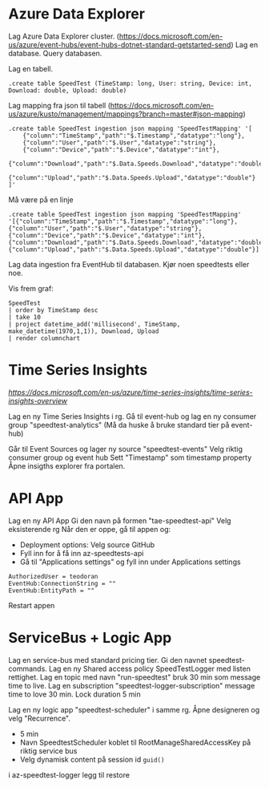Azure Data Explorer
===================

Lag Azure Data Explorer cluster. (https://docs.microsoft.com/en-us/azure/event-hubs/event-hubs-dotnet-standard-getstarted-send)
Lag en database.
Query databasen.

Lag en tabell.
```
.create table SpeedTest (TimeStamp: long, User: string, Device: int, Download: double, Upload: double)
```

Lag mapping fra json til tabell (https://docs.microsoft.com/en-us/azure/kusto/management/mappings?branch=master#json-mapping)
```
.create table SpeedTest ingestion json mapping 'SpeedTestMapping' '[
    {"column":"TimeStamp","path":"$.Timestamp","datatype":"long"},
    {"column":"User","path":"$.User","datatype":"string"},
    {"column":"Device","path":"$.Device","datatype":"int"},
    {"column":"Download","path":"$.Data.Speeds.Download","datatype":"double"},
    {"column":"Upload","path":"$.Data.Speeds.Upload","datatype":"double"}
]'
```

Må være på en linje
```
.create table SpeedTest ingestion json mapping 'SpeedTestMapping' '[{"column":"TimeStamp","path":"$.Timestamp","datatype":"long"},{"column":"User","path":"$.User","datatype":"string"},{"column":"Device","path":"$.Device","datatype":"int"},{"column":"Download","path":"$.Data.Speeds.Download","datatype":"double"},{"column":"Upload","path":"$.Data.Speeds.Upload","datatype":"double"}]'
```

Lag data ingestion fra EventHub til databasen.
Kjør noen speedtests eller noe.

Vis frem graf:
```
SpeedTest
| order by TimeStamp desc
| take 10
| project datetime_add('millisecond', TimeStamp, make_datetime(1970,1,1)), Download, Upload
| render columnchart
```

Time Series Insights
====================
_https://docs.microsoft.com/en-us/azure/time-series-insights/time-series-insights-overview_

Lag en ny Time Series Insights i rg.
Gå til event-hub og lag en ny consumer group "speedtest-analytics"
(Må da huske å bruke standard tier på event-hub)

Går til Event Sources og lager ny source "speedtest-events"
Velg riktig consumer group og event hub
Sett "Timestamp" som timestamp property
Åpne insigths explorer fra portalen.

API App
=======
Lag en ny API App
Gi den navn på formen "tae-speedtest-api"
Velg eksisterende rg
Når den er oppe, gå til appen og:
- Deployment options: Velg source GitHub
- Fyll inn for å få inn az-speedtests-api
- Gå til "Applications settings" og fyll inn under Applications settings

```
AuthorizedUser = teodoran
EventHub:ConnectionString = ""
EventHub:EntityPath = ""
```

Restart appen

ServiceBus + Logic App
======================
Lag en service-bus med standard pricing tier.
Gi den navnet speedtest-commands.
Lag en ny Shared access policy SpeedTestLogger med listen rettighet.
Lag en topic med navn "run-speedtest" bruk 30 min som message time to live.
Lag en subscription "speedtest-logger-subscription" message time to love 30 min. Lock duration 5 min

Lag en ny logic app "speedtest-scheduler" i samme rg.
Åpne designeren og velg "Recurrence".
- 5 min
- Navn SpeedtestScheduler koblet til RootManageSharedAccessKey på riktig service bus
- Velg dynamisk content på session id `guid()`

i az-speedtest-logger legg til <PackageReference Include="Microsoft.Azure.ServiceBus" Version="3.1.1" />
restore
